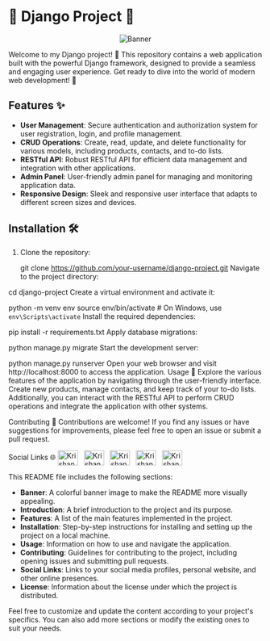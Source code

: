 # 🌟 Django Project 🌟

<p align="center">
  <img src="https://raw.githubusercontent.com/andreasbm/readme/master/assets/lines/rainbow.png" alt="Banner">
</p>

Welcome to my Django project! 👋 This repository contains a web application built with the powerful Django framework, designed to provide a seamless and engaging user experience. Get ready to dive into the world of modern web development! 🚀

## Features ✨

- **User Management**: Secure authentication and authorization system for user registration, login, and profile management.
- **CRUD Operations**: Create, read, update, and delete functionality for various models, including products, contacts, and to-do lists.
- **RESTful API**: Robust RESTful API for efficient data management and integration with other applications.
- **Admin Panel**: User-friendly admin panel for managing and monitoring application data.
- **Responsive Design**: Sleek and responsive user interface that adapts to different screen sizes and devices.

## Installation 🛠️

1. Clone the repository:

   git clone https://github.com/your-username/django-project.git
   Navigate to the project directory:

cd django-project
Create a virtual environment and activate it:

python -m venv env
source env/bin/activate  # On Windows, use `env\Scripts\activate`
Install the required dependencies:

pip install -r requirements.txt
Apply database migrations:



python manage.py migrate
Start the development server:

python manage.py runserver
Open your web browser and visit http://localhost:8000 to access the application.
Usage 🚀
Explore the various features of the application by navigating through the user-friendly interface. Create new products, manage contacts, and keep track of your to-do lists. Additionally, you can interact with the RESTful API to perform CRUD operations and integrate the application with other systems.

Contributing 🤝
Contributions are welcome! If you find any issues or have suggestions for improvements, please feel free to open an issue or submit a pull request.

Social Links 🌐
<a href="https://linkedin.com/in/krishan-murari/" target="_blank"><img align="center" src="https://raw.githubusercontent.com/rahuldkjain/github-profile-readme-generator/master/src/images/icons/Social/linked-in-alt.svg" alt="Krishan_murari" height="30" width="40" /></a>
&nbsp;
<a href="https://twitter.com/KrishanMuraari" target="_blank"><img align="center" src="https://raw.githubusercontent.com/rahuldkjain/github-profile-readme-generator/master/src/images/icons/Social/twitter.svg" alt="Krishan_murari" height="30" width="40" /></a>
&nbsp;
<a href="https://www.instagram.com/krishanmurariji/" target="_blank"><img align="center" src="https://raw.githubusercontent.com/rahuldkjain/github-profile-readme-generator/master/src/images/icons/Social/instagram.svg" alt="Krishan_murari" height="30" width="40" /></a>
&nbsp;
<a href="https://github.com/krishanmurariji" target="_blank"><img align="center" src="https://raw.githubusercontent.com/rahuldkjain/github-profile-readme-generator/master/src/images/icons/Social/github.svg" alt="Krishan_murari" height="30" width="40" /></a>
&nbsp;
<a href="https://leetcode.com/Krishanmurariji/" target="_blank"><img align="center" src="https://raw.githubusercontent.com/rahuldkjain/github-profile-readme-generator/master/src/images/icons/Social/leet-code.svg" alt="Krishan_murari" height="30" width="40" /></a>
&nbsp;

This README file includes the following sections:

- **Banner**: A colorful banner image to make the README more visually appealing.
- **Introduction**: A brief introduction to the project and its purpose.
- **Features**: A list of the main features implemented in the project.
- **Installation**: Step-by-step instructions for installing and setting up the project on a local machine.
- **Usage**: Information on how to use and navigate the application.
- **Contributing**: Guidelines for contributing to the project, including opening issues and submitting pull requests.
- **Social Links**: Links to your social media profiles, personal website, and other online presences.
- **License**: Information about the license under which the project is distributed.

Feel free to customize and update the content according to your project's specifics. You can also add more sections or modify the existing ones to suit your needs.
